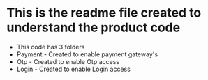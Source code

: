 # This is the readme file created to understand the product code

- This code has 3 folders
- Payment - Created to enable payment gateway's
- Otp     - Created to enable Otp access 
- Login   - Created to enable Login access
